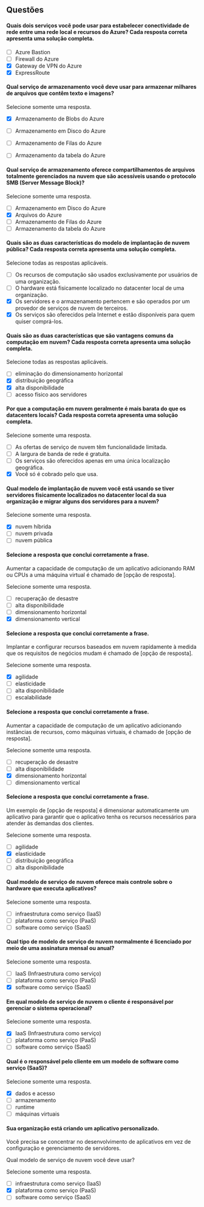 
## Questões
#### Quais dois serviços você pode usar para estabelecer conectividade de rede entre uma rede local e recursos do Azure? Cada resposta correta apresenta uma solução completa.

- [ ]  Azure Bastion
- [ ]  Firewall do Azure
- [x]  Gateway de VPN do Azure
- [x]  ExpressRoute

#### Qual serviço de armazenamento você deve usar para armazenar milhares de arquivos que contêm texto e imagens?

Selecione somente uma resposta.

- [x]  Armazenamento de Blobs do Azure
- [ ]  Armazenamento em Disco do Azure
- [ ]  Armazenamento de Filas do Azure
- [ ]  Armazenamento da tabela do Azure
 

#### Qual serviço de armazenamento oferece compartilhamentos de arquivos totalmente gerenciados na nuvem que são acessíveis usando o protocolo SMB (Server Message Block)?

Selecione somente uma resposta.

- [ ]  Armazenamento em Disco do Azure
- [x]  Arquivos do Azure
- [ ]  Armazenamento de Filas do Azure
- [ ]  Armazenamento da tabela do Azure

#### Quais são as duas características do modelo de implantação de nuvem pública? Cada resposta correta apresenta uma solução completa.

Selecione todas as respostas aplicáveis.

- [ ]  Os recursos de computação são usados exclusivamente por usuários de uma organização.
- [ ]  O hardware está fisicamente localizado no datacenter local de uma organização.
- [x]  Os servidores e o armazenamento pertencem e são operados por um provedor de serviços de nuvem de terceiros.
- [x]  Os serviços são oferecidos pela Internet e estão disponíveis para quem quiser comprá-los.

#### Quais são as duas características que são vantagens comuns da computação em nuvem? Cada resposta correta apresenta uma solução completa.

Selecione todas as respostas aplicáveis.

- [ ]  eliminação do dimensionamento horizontal
- [x]  distribuição geográfica
- [x]  alta disponibilidade
- [ ]  acesso físico aos servidores

#### Por que a computação em nuvem geralmente é mais barata do que os datacenters locais? Cada resposta correta apresenta uma solução completa.

Selecione somente uma resposta.

- [ ]  As ofertas de serviço de nuvem têm funcionalidade limitada.
- [ ]  A largura de banda de rede é gratuita.
- [ ]  Os serviços são oferecidos apenas em uma única localização geográfica.
- [x]  Você só é cobrado pelo que usa.

#### Qual modelo de implantação de nuvem você está usando se tiver servidores fisicamente localizados no datacenter local da sua organização e migrar alguns dos servidores para a nuvem?

Selecione somente uma resposta.

- [x]  nuvem híbrida
- [ ]  nuvem privada
- [ ]  nuvem pública

#### Selecione a resposta que conclui corretamente a frase.

Aumentar a capacidade de computação de um aplicativo adicionando RAM ou CPUs a uma máquina virtual é chamado de [opção de resposta].

Selecione somente uma resposta.

- [ ]  recuperação de desastre
- [ ]  alta disponibilidade
- [ ]  dimensionamento horizontal
- [x]  dimensionamento vertical

#### Selecione a resposta que conclui corretamente a frase.

Implantar e configurar recursos baseados em nuvem rapidamente à medida que os requisitos de negócios mudam é chamado de [opção de resposta].

Selecione somente uma resposta.

- [x]  agilidade
- [ ]  elasticidade
- [ ]  alta disponibilidade
- [ ]  escalabilidade

#### Selecione a resposta que conclui corretamente a frase.

Aumentar a capacidade de computação de um aplicativo adicionando instâncias de recursos, como máquinas virtuais, é chamado de [opção de resposta].

Selecione somente uma resposta.

- [ ]  recuperação de desastre
- [ ]  alta disponibilidade
- [x]  dimensionamento horizontal
- [ ]  dimensionamento vertical

#### Selecione a resposta que conclui corretamente a frase.

Um exemplo de [opção de resposta] é dimensionar automaticamente um aplicativo para garantir que o aplicativo tenha os recursos necessários para atender às demandas dos clientes.

Selecione somente uma resposta.

- [ ]  agilidade
- [x]  elasticidade
- [ ]  distribuição geográfica
- [ ]  alta disponibilidade

#### Qual modelo de serviço de nuvem oferece mais controle sobre o hardware que executa aplicativos?

Selecione somente uma resposta.

- [ ]  infraestrutura como serviço (IaaS)
- [ ]  plataforma como serviço (PaaS)
- [ ]  software como serviço (SaaS)

#### Qual tipo de modelo de serviço de nuvem normalmente é licenciado por meio de uma assinatura mensal ou anual?

Selecione somente uma resposta.

- [ ]  IaaS (Infraestrutura como serviço)
- [ ]  plataforma como serviço (PaaS)
- [x]  software como serviço (SaaS)

#### Em qual modelo de serviço de nuvem o cliente é responsável por gerenciar o sistema operacional?

Selecione somente uma resposta.

- [x]  IaaS (Infraestrutura como serviço)
- [ ]  plataforma como serviço (PaaS)
- [ ]  software como serviço (SaaS)

#### Qual é o responsável pelo cliente em um modelo de software como serviço (SaaS)?

Selecione somente uma resposta.

- [x]  dados e acesso
- [ ]  armazenamento
- [ ]  runtime
- [ ]  máquinas virtuais

#### Sua organização está criando um aplicativo personalizado.

Você precisa se concentrar no desenvolvimento de aplicativos em vez de configuração e gerenciamento de servidores.

Qual modelo de serviço de nuvem você deve usar?

Selecione somente uma resposta.
- [ ]  infraestrutura como serviço (IaaS)
- [x]  plataforma como serviço (PaaS)
- [ ]  software como serviço (SaaS)
